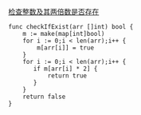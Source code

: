 [检查整数及其两倍数是否存在](https://leetcode-cn.com/problems/check-if-n-and-its-double-exist/)

```golang
func checkIfExist(arr []int) bool {
    m := make(map[int]bool)
    for i := 0;i < len(arr);i++ {
        m[arr[i]] = true
    }
    for i := 0;i < len(arr);i++ {
       if m[arr[i] * 2] {
           return true
       } 
    }
    return false
}
```

